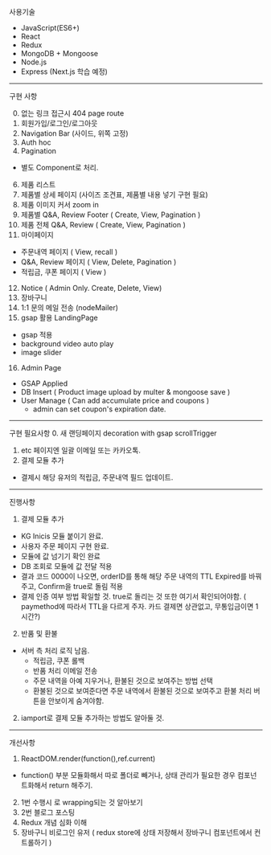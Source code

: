 사용기술

* JavaScript(ES6+)
* React
* Redux
* MongoDB + Mongoose
* Node.js
* Express (Next.js 학습 예정)
---
구현 사항

0. 없는 링크 접근시 404 page route
1. 회원가입/로그인/로그아웃
2. Navigation Bar (사이드, 위쪽 고정)
3. Auth hoc
4. Pagination
 * 별도 Component로 처리.
6. 제품 리스트 
7. 제품별 상세 페이지 (사이즈 조견표, 제품별 내용 넣기 구현 필요)
8. 제품 이미지 커서 zoom in
9. 제품별 Q&A, Review Footer ( Create, View, Pagination )
10. 제품 전체 Q&A, Review ( Create, View, Pagination )
11. 마이페이지
 * 주문내역 페이지 ( View, recall )
 * Q&A, Review 페이지 ( View, Delete, Pagination )
 * 적립금, 쿠폰 페이지 ( View )
12. Notice ( Admin Only. Create, Delete, View)
13. 장바구니
14. 1:1 문의 메일 전송 (nodeMailer)
15. gsap 활용 LandingPage
 * gsap 적용
 * background video auto play
 * image slider
16. Admin Page
 * GSAP Applied
 * DB Insert ( Product image upload by multer & mongoose save )
 * User Manage ( Can add accumulate price and coupons )
   *  admin can set coupon's expiration date.
---
구현 필요사항
0. 새 랜딩페이지 decoration with gsap scrollTrigger
1. etc 페이지엔 일괄 이메일 또는 카카오톡.
2. 결제 모듈 추가
 * 결제시 해당 유저의 적립금, 주문내역 필드 업데이트.
---
진행사항
1. 결제 모듈 추가
  * KG Inicis 모듈 붙이기 완료.
  * 사용자 주문 페이지 구현 완료.
  * 모듈에 값 넘기기 확인 완료
  * DB 조회로 모듈에 값 전달 적용
  * 결과 코드 0000이 나오면, orderID를 통해 해당 주문 내역의 TTL Expired를 바꿔주고, Confirm을 true로 돌림 적용
  * 결제 인증 여부 방법 확일할 것. true로 돌리는 것 또한 여기서 확인되어야함. ( paymethod에 따라서 TTL을 다르게 주자. 카드 결제면 상관없고, 무통입금이면 1시간?)
2. 반품 및 환불
  * 서버 측 처리 로직 남음.
    - 적립금, 쿠폰 롤백
    - 반품 처리 이메일 전송
    - 주문 내역을 아예 지우거나, 환불된 것으로 보여주는 방법 선택
    - 환불된 것으로 보여준다면 주문 내역에서 환불된 것으로 보여주고 환불 처리 버튼을 안보이게 숨겨야함.

2. iamport로 결제 모듈 추가하는 방법도 알아둘 것.
---
개선사항
1. ReactDOM.render(function(),ref.current)
 * function() 부분 모듈화해서 따로 폴더로 빼거나, 상태 관리가 필요한 경우 컴포넌트화해서 return 해주기.
2. 1번 수행시 <Provider>로 wrapping되는 것 알아보기
3. 2번 블로그 포스팅
4. Redux 개념 심화 이해
5. 장바구니 비로그인 유저 ( redux store에 상태 저장해서 장바구니 컴포넌트에서 컨트롤하기 )
